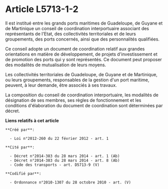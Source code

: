 # Article L5713-1-2

Il est institué entre les grands ports maritimes de Guadeloupe, de Guyane et de Martinique un conseil de coordination
interportuaire associant des représentants de l'Etat, des collectivités territoriales et de leurs groupements, des ports
concernés, ainsi que des personnalités qualifiées.

Ce conseil adopte un document de coordination relatif aux grandes orientations en matière de développement, de projets
d'investissement et de promotion des ports qui y sont représentés. Ce document peut proposer des modalités de mutualisation
de leurs moyens.

Les collectivités territoriales de Guadeloupe, de Guyane et de Martinique, ou leurs groupements, responsables de la gestion
d'un port maritime, peuvent, à leur demande, être associés à ses travaux.

La composition du conseil de coordination interportuaire, les modalités de désignation de ses membres, ses règles de
fonctionnement et les conditions d'élaboration du document de coordination sont déterminées par décret.

**Liens relatifs à cet article**

	**Créé par**:

	  - Loi n°2012-260 du 22 février 2012 - art. 1

	**Cité par**:

	  - Décret n°2014-383 du 28 mars 2014 - art. 1 (Ab)
	  - Décret n°2014-383 du 28 mars 2014 - art. 8 (Ab)
	  - Code des transports - art. D5713-9 (V)

	**Codifié par**:

	  - Ordonnance n°2010-1307 du 28 octobre 2010 - art. (V)
